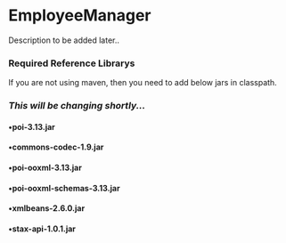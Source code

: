 # EmployeeManager

Description to be added later..


### Required Reference Librarys
If you are not using maven, then you need to add below jars in classpath.
### ***This will be changing shortly...***
#### •poi-3.13.jar
#### •commons-codec-1.9.jar
#### •poi-ooxml-3.13.jar
#### •poi-ooxml-schemas-3.13.jar
#### •xmlbeans-2.6.0.jar
#### •stax-api-1.0.1.jar

